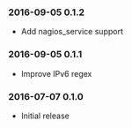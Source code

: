 ### 2016-09-05 0.1.2
* Add nagios_service support

### 2016-09-05 0.1.1
* Improve IPv6 regex

### 2016-07-07 0.1.0
* Initial release

